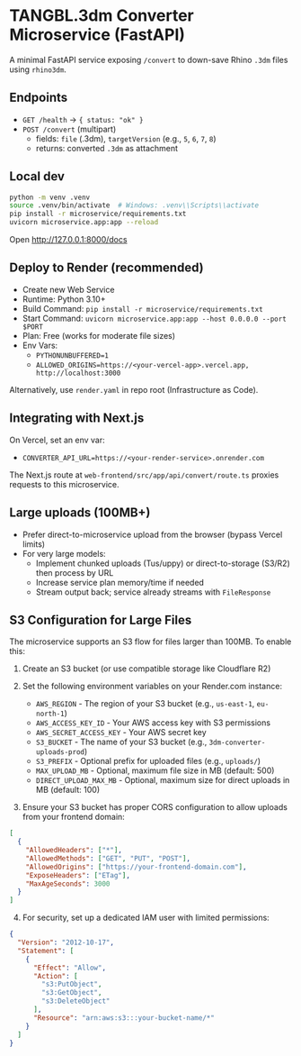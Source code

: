 # TANGBL.3dm Converter Microservice (FastAPI)

A minimal FastAPI service exposing `/convert` to down-save Rhino `.3dm` files using `rhino3dm`.

## Endpoints
- `GET /health` → `{ status: "ok" }`
- `POST /convert` (multipart)
  - fields: `file` (.3dm), `targetVersion` (e.g., `5`, `6`, `7`, `8`)
  - returns: converted `.3dm` as attachment

## Local dev
```bash
python -m venv .venv
source .venv/bin/activate  # Windows: .venv\\Scripts\\activate
pip install -r microservice/requirements.txt
uvicorn microservice.app:app --reload
```
Open http://127.0.0.1:8000/docs

## Deploy to Render (recommended)
- Create new Web Service
- Runtime: Python 3.10+
- Build Command: `pip install -r microservice/requirements.txt`
- Start Command: `uvicorn microservice.app:app --host 0.0.0.0 --port $PORT`
- Plan: Free (works for moderate file sizes)
- Env Vars:
  - `PYTHONUNBUFFERED=1`
  - `ALLOWED_ORIGINS=https://<your-vercel-app>.vercel.app, http://localhost:3000`

Alternatively, use `render.yaml` in repo root (Infrastructure as Code).

## Integrating with Next.js
On Vercel, set an env var:
- `CONVERTER_API_URL=https://<your-render-service>.onrender.com`

The Next.js route at `web-frontend/src/app/api/convert/route.ts` proxies requests to this microservice.

## Large uploads (100MB+)
- Prefer direct-to-microservice upload from the browser (bypass Vercel limits)
- For very large models:
  - Implement chunked uploads (Tus/uppy) or direct-to-storage (S3/R2) then process by URL
  - Increase service plan memory/time if needed
  - Stream output back; service already streams with `FileResponse`

## S3 Configuration for Large Files

The microservice supports an S3 flow for files larger than 100MB. To enable this:

1. Create an S3 bucket (or use compatible storage like Cloudflare R2)
2. Set the following environment variables on your Render.com instance:
   - `AWS_REGION` - The region of your S3 bucket (e.g., `us-east-1`, `eu-north-1`)
   - `AWS_ACCESS_KEY_ID` - Your AWS access key with S3 permissions
   - `AWS_SECRET_ACCESS_KEY` - Your AWS secret key
   - `S3_BUCKET` - The name of your S3 bucket (e.g., `3dm-converter-uploads-prod`)
   - `S3_PREFIX` - Optional prefix for uploaded files (e.g., `uploads/`)
   - `MAX_UPLOAD_MB` - Optional, maximum file size in MB (default: 500)
   - `DIRECT_UPLOAD_MAX_MB` - Optional, maximum size for direct uploads in MB (default: 100)

3. Ensure your S3 bucket has proper CORS configuration to allow uploads from your frontend domain:
```json
[
  {
    "AllowedHeaders": ["*"],
    "AllowedMethods": ["GET", "PUT", "POST"],
    "AllowedOrigins": ["https://your-frontend-domain.com"],
    "ExposeHeaders": ["ETag"],
    "MaxAgeSeconds": 3000
  }
]
```

4. For security, set up a dedicated IAM user with limited permissions:
```json
{
  "Version": "2012-10-17",
  "Statement": [
    {
      "Effect": "Allow",
      "Action": [
        "s3:PutObject",
        "s3:GetObject",
        "s3:DeleteObject"
      ],
      "Resource": "arn:aws:s3:::your-bucket-name/*"
    }
  ]
}
